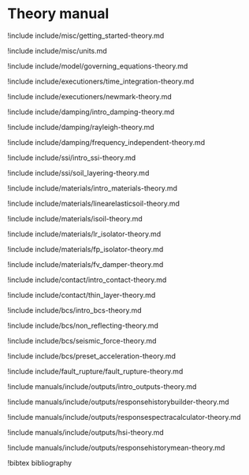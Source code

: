 # Theory manual

!include include/misc/getting_started-theory.md

!include include/misc/units.md

!include include/model/governing_equations-theory.md

!include include/executioners/time_integration-theory.md

!include include/executioners/newmark-theory.md

!include include/damping/intro_damping-theory.md

!include include/damping/rayleigh-theory.md

!include include/damping/frequency_independent-theory.md

!include include/ssi/intro_ssi-theory.md

!include include/ssi/soil_layering-theory.md

!include include/materials/intro_materials-theory.md

!include include/materials/linearelasticsoil-theory.md

!include include/materials/isoil-theory.md

!include include/materials/lr_isolator-theory.md

!include include/materials/fp_isolator-theory.md

!include include/materials/fv_damper-theory.md

!include include/contact/intro_contact-theory.md

!include include/contact/thin_layer-theory.md

!include include/bcs/intro_bcs-theory.md

!include include/bcs/non_reflecting-theory.md

!include include/bcs/seismic_force-theory.md

!include include/bcs/preset_acceleration-theory.md

!include include/fault_rupture/fault_rupture-theory.md

!include manuals/include/outputs/intro_outputs-theory.md

!include manuals/include/outputs/responsehistorybuilder-theory.md

!include manuals/include/outputs/responsespectracalculator-theory.md

!include manuals/include/outputs/hsi-theory.md

!include manuals/include/outputs/responsehistorymean-theory.md

!bibtex bibliography
